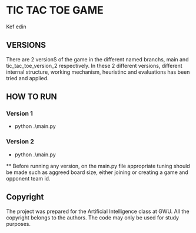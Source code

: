 
# TIC TAC TOE GAME

Kef edin

## VERSIONS
There are 2 versionS of the game in the different named branchs, main and tic_tac_toe_version_2 respectively. In these 2 different versions, different internal structure, working mechanism, heuristinc and evaluations has been tried and applied.

## HOW TO RUN
### Version 1
* python .\main.py

### Version 2
* python .\main.py

** Before running any version, on the main.py file appropriate tuning should be made such as aggreed board size, either joining or creating a game and opponent team id.

## Copyright

The project was prepared for the Artificial Intelligence class at GWU. All the copyright belongs to the authors. The code may only be used for study purposes.
